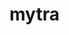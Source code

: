 # mytra
<!DOCTYPE html>
<html lang="en">
<head>
    <meta charset="UTF-8">
    <meta name="viewport" content="width=device-width, initial-scale=1.0">
    <title>Document</title>
    <style>
        *{
            margin: 0;
            padding: 0;

        }
        header{
            
        
            margin-top: 10px;
        }
        .optine{
            display: flex;
            position: relative;
            left: 130px;
            bottom: 40px;
        }
        .optine a{
            margin: 14px;
            text-decoration: none;
            color: black;
        }
        .search{
            display: flex;
            justify-content: flex-start;
            align-items: center;
            padding: 10px;
          }
        .searcher input{
            width: 400px;
            height: 50px;
            position:relative;
            left: 550px;
            bottom: 105px;
            border-radius: 20px;
        }
.button{
            display: flex;
            justify-content: flex-start;
            align-items: center;
            }
            .buton a{
                float: left;
                margin: 11px;
                position: relative;
                left: 640%;
                bottom: 170px;
                text-decoration: none;
                color: black;

            }
           
     .photo{
        display: flex;
     }
     .images img{
           position: relative;
           bottom: 130px;
     }

    </style>
</head>
<body>
    <header>
        <nav class="navbaar">
            <div class="logo">
                <a href="#"><img width="70px" src="./myntra-1200x900.webp" alt=""></a>
            </div>
            <div class="optine">
                <a href="#">Men</a>
                <a href="#">Women</a>
                <a href="#">Kids</a>
                <a href="#">Home</a>
                <a href="#">Beauty</a>
                <a href="#">Studio</a>
            </div>
            <section class="search">
                <div class="searcher">
                    <i class="fa-solid fa-magnifying-glass"></i>
                    <input type="text"  placeholder="Search for Products, Brands and More ">
                </div>

            </section>
            <section class="button">
                <div class="buton">
                    <a href="#"><img width="30px" src="././profime logo.jpg" alt=""><h6>Profile</h6></a>
                    <a href="#"><img width="30px" src="./heart.webp" alt=""><h6>Wishlist</h6></a>
                <a href="#"><img width="30px" src="./bage.jpg" alt=""><h6>Bag</h6></a>
                </div>
            </section>
             
        </nav>
    </header>
    <section class="photo">
        <div class="images"><img width="100%" src="./offer.webp" alt=""></div>
    </section>
</body>
</html>
